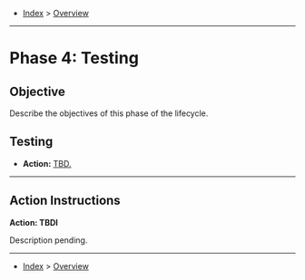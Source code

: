 - [Index](../index.md) > [Overview](overview.md)

---

<a id="phase-04"></a>

# Phase 4: Testing

## Objective

Describe the objectives of this phase of the lifecycle.

<a id="actions"></a>

## Testing

- **Action:** [TBD.](#action1)

---

<a id="instructions"></a>

## Action Instructions

<a id="action1"></a>

**Action: TBDI**

Description pending.

---

- [Index](../index.md) > [Overview](overview.md)
